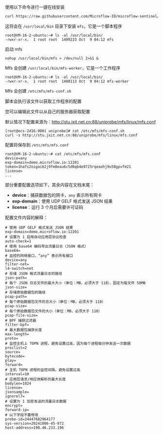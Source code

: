 使用以下命令进行一键在线安装

```bash
curl https://raw.githubusercontent.com/Microflow-IO/microflow-sentinel/refs/heads/main/mfs-install.sh | bash -x
```

这将会在 `/usr/local/bin` 目录下安装 `mfs`，它是一个脚本程序

```
root@VM-16-2-ubuntu:~# ls -al /usr/local/bin/
-rwxr-xr-x.  1 root root  1409223 Oct  9 04:12 mfs
```

启动 mfs

```
nohup /usr/local/bin/mfs > /dev/null 2>&1 &
```

Mfs 会创建 `/usr/local/bin/mfs-worker`，它是一个工作程序

```
root@VM-16-2-ubuntu:~# ls -al /usr/local/bin/
-rwxr-xr-x.  1 root root  1408113 Oct  9 04:12 mfs-worker
```

Mfs 会创建 `/etc/mfs/mfs-conf.sh`

脚本会执行该文件以获取工作程序的配置

您可以编辑此文件以从自己的服务器获取配置

默认情况下配置来源为：http://stu.jxit.net.cn:88/uniprobe/mfs/linux/mfs.conf

```
[root@ecs-2d16-0001 uniprobe]# cat /etc/mfs/mfs-conf.sh 
curl -s http://stu.jxit.net.cn:88/uniprobe/mfs/linux/mfs.conf
```

配置将保存到 `/etc/mfs/mfs.conf`

```
root@VM-16-2-ubuntu:~# cat /etc/mfs/mfs.conf 
device=any
exp-domain=demo.microflow.io:12201
token=1hafs2nigai62j9fm8eau6c5d6qb4e9725rqeaohj9u58gpvfm21
license=
...
```

部分重要配置选项如下，其余内容在文档末尾：

- **device**：捕获数据包的网卡，`any` 表示所有网卡
- **exp-domain**：使用 UDP GELF 格式发送 JSON 结果
- **license**：运行 3 个月后需要许可证码

配置文件内容的解释：

```
# 使用 UDP GELF 格式发送 JSON 结果
exp-domain=demo.microflow.io:12201
# 设置为 1 启用自动应用层协议检查
auto-check=1
# 使用 base64 编码导出流量日志（JSON 格式）
base64=
# 监控的网络接口，“any” 表示所有接口
device=any
filter-net=
l4-switch=net
# 存储 JSON 格式流量日志的路径
json-path=
# 每个 JSON 日志文件的最大大小（单位：MB，必须大于 110），固定为每文件 50MB
json-size=
# 存储原始数据包的路径
pcap-path=
# 每个原始数据包文件的总大小（单位：MB，必须大于 110）
pcap-size=
# 每个原始数据包文件的大小（单位：MB，必须大于 110）
pcap-file-size=
# BPF 捕获过滤器
filter-bpf=
# 最大数据包捕获长度
max-length=
proto=
# 监控主机上 TOPN 进程，避免设置过高，因为每个进程每分钟发送一次数据
proclist=2
source=
bytecode=
play=
forward=
# 主机 TOPN 进程的监控间隔，避免设置过高
interval=10
# 应用层请求/响应体解析的最大长度
bodylen=1024
license=
jsonsample=
ignorel7=
# 设置为 1 加密发送的流量日志数据
encrypt=
forward-ip=
# 以下字段不要修改
probe-id=24447682964177
sys-version=20241006-45-972
host-address=198.46.233.196
```
